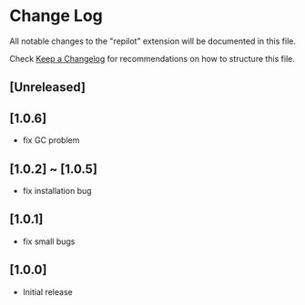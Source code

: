 # Change Log

All notable changes to the "repilot" extension will be documented in this file.

Check [Keep a Changelog](http://keepachangelog.com/) for recommendations on how to structure this file.

## [Unreleased]

## [1.0.6]

- fix GC problem

## [1.0.2] ~ [1.0.5]

- fix installation bug

## [1.0.1]

- fix small bugs

## [1.0.0]

- Initial release